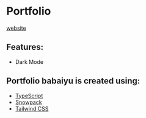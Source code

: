 # Portfolio

[website](http://babaiyu.vercel.app/)

## Features:

- Dark Mode

## Portfolio babaiyu is created using:

- [TypeScript](https://www.typescriptlang.org/)
- [Snowpack](https://www.snowpack.dev/)
- [Tailwind CSS](https://tailwindcss.com/)
